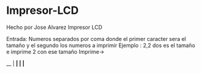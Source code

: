 # Impresor-LCD
Hecho por Jose Alvarez
Impresor LCD 


Entrada: Numeros separados por coma donde el primer caracter sera el tamaño y el segundo los numeros a imprimir
Ejemplo : 2,2 dos es el tamaño e imprime 2 con ese tamaño
Imprime->

   __
     |
   __|
  |
  |__

